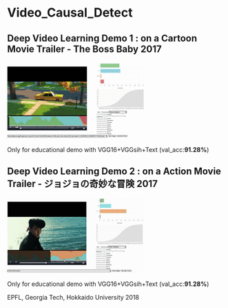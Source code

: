 # Video_Causal_Detect

## Deep Video Learning Demo 1 : on a Cartoon Movie Trailer - **The Boss Baby** 2017

![image](https://github.com/huckiyang/Video_Causal_Detect/blob/master/5secboss_baby.gif)

Only for educational demo with VGG16+VGGsih+Text (val_acc:**91.28%**)

## Deep Video Learning Demo 2 : on a Action Movie Trailer - **ジョジョの奇妙な冒険** 2017 

![image](https://github.com/huckiyang/Video_Causal_Detect/blob/master/jojo_14.gif)

Only for educational demo with VGG16+VGGsih+Text (val_acc:**91.28%**)

EPFL, Georgia Tech, Hokkaido University 2018
